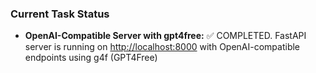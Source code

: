 
### Current Task Status

- **OpenAI-Compatible Server with gpt4free:** ✅ COMPLETED. FastAPI server is running on <http://localhost:8000> with OpenAI-compatible endpoints using g4f (GPT4Free)
